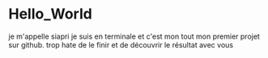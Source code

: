 # Hello_World 
je m'appelle siapri je  suis en terminale 
et c'est mon tout 
mon premier projet sur github. trop hate de le finir 
et de découvrir le résultat avec vous 
